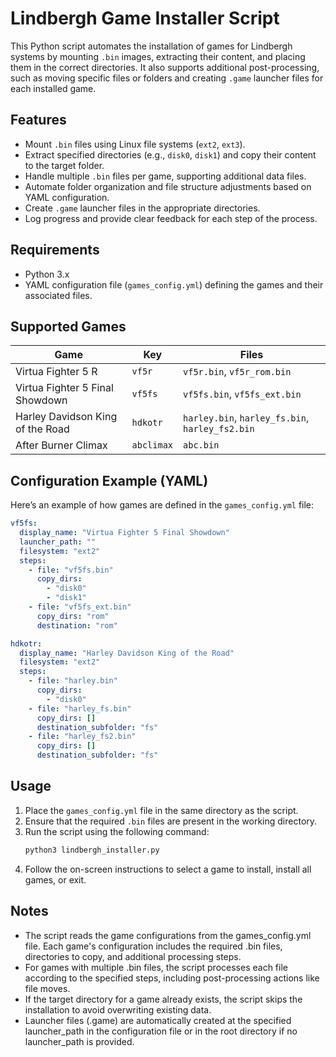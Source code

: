 # Lindbergh Game Installer Script

This Python script automates the installation of games for Lindbergh systems by mounting `.bin` images, extracting their content, and placing them in the correct directories. It also supports additional post-processing, such as moving specific files or folders and creating `.game` launcher files for each installed game.

## Features
- Mount `.bin` files using Linux file systems (`ext2`, `ext3`).
- Extract specified directories (e.g., `disk0`, `disk1`) and copy their content to the target folder.
- Handle multiple `.bin` files per game, supporting additional data files.
- Automate folder organization and file structure adjustments based on YAML configuration.
- Create `.game` launcher files in the appropriate directories.
- Log progress and provide clear feedback for each step of the process.

## Requirements
- Python 3.x
- YAML configuration file (`games_config.yml`) defining the games and their associated files.

## Supported Games

| Game                          | Key     | Files                           |
|-------------------------------|---------|---------------------------------|
| Virtua Fighter 5 R            | `vf5r`  | `vf5r.bin`, `vf5r_rom.bin`      |
| Virtua Fighter 5 Final Showdown | `vf5fs` | `vf5fs.bin`, `vf5fs_ext.bin`    |
| Harley Davidson King of the Road | `hdkotr` | `harley.bin`, `harley_fs.bin`, `harley_fs2.bin` |
| After Burner Climax           | `abclimax` | `abc.bin`                      |

## Configuration Example (YAML)
Here’s an example of how games are defined in the `games_config.yml` file:

```yaml
vf5fs:
  display_name: "Virtua Fighter 5 Final Showdown"
  launcher_path: ""
  filesystem: "ext2"
  steps:
    - file: "vf5fs.bin"
      copy_dirs:
        - "disk0"
        - "disk1"
    - file: "vf5fs_ext.bin"
      copy_dirs: "rom"
      destination: "rom"

hdkotr:
  display_name: "Harley Davidson King of the Road"
  filesystem: "ext2"
  steps:
    - file: "harley.bin"
      copy_dirs:
        - "disk0"
    - file: "harley_fs.bin"
      copy_dirs: []
      destination_subfolder: "fs"
    - file: "harley_fs2.bin"
      copy_dirs: []
      destination_subfolder: "fs"
```

## Usage
1. Place the `games_config.yml` file in the same directory as the script.
2. Ensure that the required `.bin` files are present in the working directory.
3. Run the script using the following command:
   ```bash
   python3 lindbergh_installer.py
   ```
4. Follow the on-screen instructions to select a game to install, install all games, or exit.

## Notes
- The script reads the game configurations from the games_config.yml file. Each game's configuration includes the required .bin files, directories to copy, and additional processing steps.
- For games with multiple .bin files, the script processes each file according to the specified steps, including post-processing actions like file moves.
- If the target directory for a game already exists, the script skips the installation to avoid overwriting existing data.
- Launcher files (.game) are automatically created at the specified launcher_path in the configuration file or in the root directory if no launcher_path is provided.
